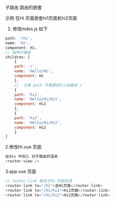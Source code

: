 

子路由  路由的嵌套 

示例   在Hi 页面嵌套hi1页面和hi2页面  

1. 修改indes.js  如下

   

```javascript
path: '/hi',
name: 'Hi',
component: Hi,
// 指明子路由
children: [
    {
    path: '/',
    name: 'Hello/Hi',
    component: Hi
    },
    //  注意 path 不需要在hi1前面加 /
    {
    path: 'hi1',
    name: 'Hello/Hi/Hi1',
    component: Hi1
    },
    {
    path: 'hi2',
    name: 'Hello/Hi/Hi2',
    component: Hi2
    }
]
```

2.修改Hi.vue 页面

```javascript
在div 中加入 对子路由的渲染 
<router-view />
```

3.app.vue 页面

```javascript
// router-link 相当于h5 的新标签
<router-link to="/hi">去Hi页面</router-link>
<router-link to="/hi/hi1">Hi1页面</router-link>
<router-link to="/hi/hi2">Hi2页面</router-link>
```

